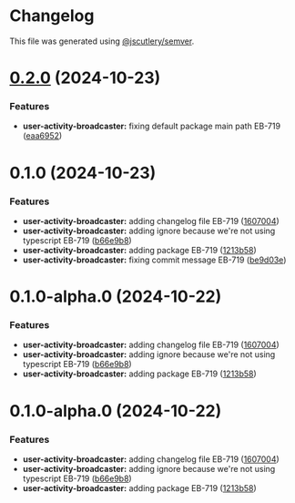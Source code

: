 # Changelog

This file was generated using [@jscutlery/semver](https://github.com/jscutlery/semver).

# [0.2.0](https://github.com/Availity/sdk-js/compare/@availity/user-activity-broadcaster@0.1.0...@availity/user-activity-broadcaster@0.2.0) (2024-10-23)


### Features

* **user-activity-broadcaster:** fixing default package main path EB-719 ([eaa6952](https://github.com/Availity/sdk-js/commit/eaa6952e889129c2f3e633359791dd3c902baf4f))



# 0.1.0 (2024-10-23)


### Features

* **user-activity-broadcaster:** adding changelog file EB-719 ([1607004](https://github.com/Availity/sdk-js/commit/16070049522d8db8401d71f7d5d074dc0bc213c4))
* **user-activity-broadcaster:** adding ignore because we're not using typescript EB-719 ([b66e9b8](https://github.com/Availity/sdk-js/commit/b66e9b87c2dcd305cd1ccbba5980e7550cc1bd70))
* **user-activity-broadcaster:** adding package EB-719 ([1213b58](https://github.com/Availity/sdk-js/commit/1213b58c37fcec8f5f6298e6e66103150a9db61e))
* **user-activity-broadcaster:** fixing commit message EB-719 ([be9d03e](https://github.com/Availity/sdk-js/commit/be9d03ebcd1efd352eed7c1da46a3addf53b8fc8))



# 0.1.0-alpha.0 (2024-10-22)


### Features

* **user-activity-broadcaster:** adding changelog file EB-719 ([1607004](https://github.com/Availity/sdk-js/commit/16070049522d8db8401d71f7d5d074dc0bc213c4))
* **user-activity-broadcaster:** adding ignore because we're not using typescript EB-719 ([b66e9b8](https://github.com/Availity/sdk-js/commit/b66e9b87c2dcd305cd1ccbba5980e7550cc1bd70))
* **user-activity-broadcaster:** adding package EB-719 ([1213b58](https://github.com/Availity/sdk-js/commit/1213b58c37fcec8f5f6298e6e66103150a9db61e))



# 0.1.0-alpha.0 (2024-10-22)


### Features

* **user-activity-broadcaster:** adding changelog file EB-719 ([1607004](https://github.com/Availity/sdk-js/commit/16070049522d8db8401d71f7d5d074dc0bc213c4))
* **user-activity-broadcaster:** adding ignore because we're not using typescript EB-719 ([b66e9b8](https://github.com/Availity/sdk-js/commit/b66e9b87c2dcd305cd1ccbba5980e7550cc1bd70))
* **user-activity-broadcaster:** adding package EB-719 ([1213b58](https://github.com/Availity/sdk-js/commit/1213b58c37fcec8f5f6298e6e66103150a9db61e))
